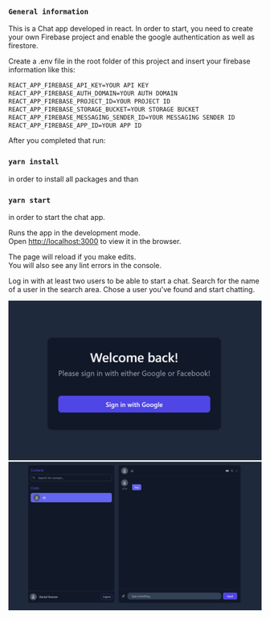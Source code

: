 ### `General information`

This is a Chat app developed in react.
In order to start, you need to create your own Firebase project and enable the google authentication as well as firestore.

Create a .env file in the root folder of this project and insert your firebase information like this:

```
REACT_APP_FIREBASE_API_KEY=YOUR API KEY
REACT_APP_FIREBASE_AUTH_DOMAIN=YOUR AUTH DOMAIN
REACT_APP_FIREBASE_PROJECT_ID=YOUR PROJECT ID
REACT_APP_FIREBASE_STORAGE_BUCKET=YOUR STORAGE BUCKET
REACT_APP_FIREBASE_MESSAGING_SENDER_ID=YOUR MESSAGING SENDER ID
REACT_APP_FIREBASE_APP_ID=YOUR APP ID
```

After you completed that run:

### `yarn install`

in order to install all packages and than

### `yarn start`

in order to start the chat app.

Runs the app in the development mode.\
Open [http://localhost:3000](http://localhost:3000) to view it in the browser.

The page will reload if you make edits.\
You will also see any lint errors in the console.

Log in with at least two users to be able to start a chat.
Search for the name of a user in the search area.
Chose a user you've found and start chatting.

![This is an image1](public/login-screen.png)
![This is an image2](public/chat-screen.png)
